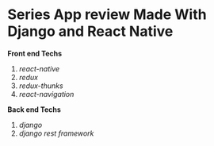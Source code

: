 # Series App review Made With Django and React Native

**Front end Techs**

1. *react-native*
1. *redux*
1. *redux-thunks*
1. *react-navigation*

**Back end Techs**

1. *django*
1. *django rest framework*
